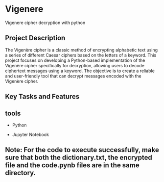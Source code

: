 # Vigenere
Vigenere cipher decryption with python

<h2> Project Description</h2>
The Vigenère cipher is a classic method of encrypting alphabetic text using a series of different Caesar ciphers based on the letters of a keyword. This project focuses on developing a Python-based implementation of the Vigenère cipher specifically for decryption, allowing users to decode ciphertext messages using a keyword. The objective is to create a reliable and user-friendly tool that can decrypt messages encoded with the Vigenère cipher. </br>

<h2>Key Tasks and Features</h2>

<h2>tools</h2>

-  Python

-  Jupyter Notebook

## Note: For the code to execute successfully, make sure that both the dictionary.txt, the encrypted file and the code.pynb files are in the same directory. 



